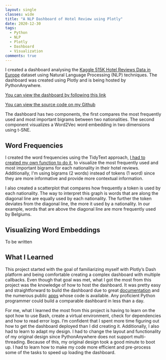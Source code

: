 ```yaml
---
layout: single
classes: wide
title: "A NLP Dashboard of Hotel Review using Plotly"
date: 2020-12-30
tags:
  - Python
  - NLP
  - Plotly
  - Dashboard
  - Visualization
comments: true
---
```


I created a dashboard analysing the [Kaggle 515K Hotel Reviews Data in Europe](https://www.kaggle.com/jiashenliu/515k-hotel-reviews-data-in-europe) dataset 
using Natural Language Processing (NLP) techniques. The dashboard was created using Plotly and is being hosted by PythonAnywhere.

[You can view the dashboard by following this link](http://rlopezra.pythonanywhere.com/)

[You can view the source code on my Github](https://github.com/Rlopezra/Hotel-Reviews-Plotly-Dashboard)

The dashboard has two components, the first compares the most frequently used and most important bigrams between two nationalities. The second component visualizes a Word2Vec word embedding in two dimensions using t-SNE.
## Word Frequencies

I created the word frequencies using the TidyText approach, [I had to created my own function to do it](https://rlopezra.github.io/TidyText-Approach-in-Python/), to visualize the most frequently used and most important bigrams for each nationality in their hotel reviews. Additionally, I'm using bigrams (2 words) instead of tokens (1 word) since they are more informative and provide more contextual information. 

I also created a scatterplot that compares how frequently a token is used by each nationality. The way to interpret this graph is words that are along the diagonal line are equally used by each nationality. The further the token deviates from the diagonal line, the more it used by a nationality. In our example, words that are above the diagonal line are more frequently used by Belgiums.


## Visualizing Word Embeddings
To be written

## What I Learned
This project started with the goal of familiarizing myself with Plotly’s Dash platform and being comfortable creating a complex dashboard with multiple callbacks. Even though that goal was met, what I got the most from this project was the knowledge of how to host the dashboard. It was pretty easy and straightforward to build the dashboard due to great [documentation]( https://dash.plotly.com/) and the numerous public [apps]( https://dash-gallery.plotly.host/Portal/) whose code is available. Any proficient Python programmer could build a comparable dashboard in less than a day.

For me, what I learned the most from this project is having to learn on the spot how to use Bash, create a virtual environment, check for dependencies and how to read error logs. I’m confident that I spent more time figuring out how to get the dashboard deployed than I did creating it. Additionally, I also had to learn to adapt my design. I had to change the layout and functionality of my original design since PythonAnywhere does not support multi-threading. Because of this, my original design took a good minute to boot up. I had to learn how to make my code more efficient and pre-process some of the tasks to speed up loading the dashboard. 

